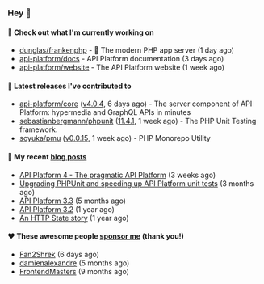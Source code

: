 ### Hey 👋

#### 👷 Check out what I'm currently working on

- [dunglas/frankenphp](https://github.com/dunglas/frankenphp) - 🧟 The modern PHP app server (1 day ago)
- [api-platform/docs](https://github.com/api-platform/docs) - API Platform documentation (3 days ago)
- [api-platform/website](https://github.com/api-platform/website) - The API Platform website (1 week ago)

#### 🔭 Latest releases I've contributed to

- [api-platform/core](https://github.com/api-platform/core) ([v4.0.4](https://github.com/api-platform/core/releases/tag/v4.0.4), 6 days ago) - The server component of API Platform: hypermedia and GraphQL APIs in minutes
- [sebastianbergmann/phpunit](https://github.com/sebastianbergmann/phpunit) ([11.4.1](https://github.com/sebastianbergmann/phpunit/releases/tag/11.4.1), 1 week ago) - The PHP Unit Testing framework.
- [soyuka/pmu](https://github.com/soyuka/pmu) ([v0.0.15](https://github.com/soyuka/pmu/releases/tag/v0.0.15), 1 week ago) - PHP Monorepo Utility

#### 📜 My recent [blog posts](https://soyuka.me)

- [API Platform 4 - The pragmatic API Platform](https://soyuka.me/api-platform-4-the-pragmatic-api-platform/) (3 weeks ago)
- [Upgrading PHPUnit and speeding up API Platform unit tests](https://soyuka.me/upgrading-phpunit-and-speeding-up-api-platform-unit-tests/) (3 months ago)
- [API Platform 3.3](https://soyuka.me/api-platform-3.3/) (5 months ago)
- [API Platform 3.2](https://soyuka.me/api-platform-3.2/) (1 year ago)
- [An HTTP State story](https://soyuka.me/http-state-story/) (1 year ago)

#### ❤️ These awesome people [sponsor me](https://github.com/sponsors/soyuka) (thank you!)

- [Fan2Shrek](https://github.com/Fan2Shrek) (6 days ago)
- [damienalexandre](https://github.com/damienalexandre) (5 months ago)
- [FrontendMasters](https://github.com/FrontendMasters) (9 months ago)
